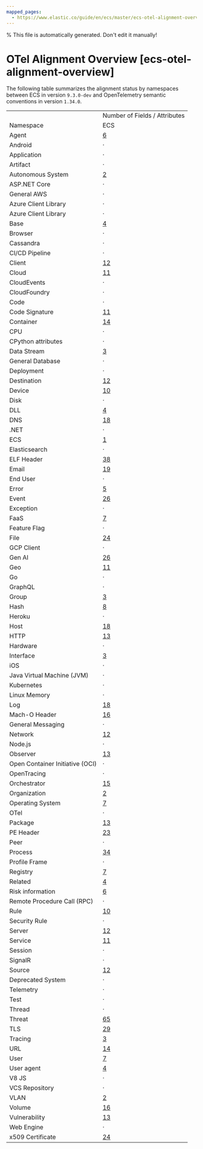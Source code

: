 ```yaml
---
mapped_pages:
  - https://www.elastic.co/guide/en/ecs/master/ecs-otel-alignment-overview.html
---
```

% This file is automatically generated. Don't edit it manually!

# OTel Alignment Overview [ecs-otel-alignment-overview]

The following table summarizes the alignment status by namespaces between ECS in version `9.3.0-dev` and OpenTelemetry semantic conventions in version `1.34.0`.

|     |     |
| --- | --- |
|  | Number of Fields / Attributes |
| Namespace | ECS | OTel | ![relation](https://img.shields.io/badge/match-93c93e?style=flat "match") | ![relation](https://img.shields.io/badge/equivalent-1ba9f5?style=flat "equivalent") | ![relation](https://img.shields.io/badge/related-efc20d?style=flat "related") | ![relation](https://img.shields.io/badge/conflict-910000?style=flat "conflict") | ![relation](https://img.shields.io/badge/metric-cb00cb?style=flat "metric") | ![relation](https://img.shields.io/badge/OTLP-ffdcb2?style=flat "OTLP") | ![relation](https://img.shields.io/badge/n%2Fa-f2f4fb?style=flat "na") |
| Agent | [6](/reference/ecs-agent.md) | · | · | · | · | · | · | · | · |
| Android | · | [2](https://opentelemetry.io/docs/specs/semconv/attributes-registry/android) | · | · | · | · | · | · |  |
| Application | · | [5](https://opentelemetry.io/docs/specs/semconv/attributes-registry/app) | · | · | · | · | · | · |  |
| Artifact | · | [7](https://opentelemetry.io/docs/specs/semconv/attributes-registry/artifact) | · | · | · | · | · | · |  |
| Autonomous System | [2](/reference/ecs-as.md) | · | · | · | · | · | · | · | · |
| ASP.NET Core | · | [7](https://opentelemetry.io/docs/specs/semconv/attributes-registry/aspnetcore) | · | · | · | · | · | · |  |
| General AWS | · | [52](https://opentelemetry.io/docs/specs/semconv/attributes-registry/aws) | · | · | · | · | · | · |  |
| Azure Client Library | · | [2](https://opentelemetry.io/docs/specs/semconv/attributes-registry/az) | · | · | · | · | · | · |  |
| Azure Client Library | · | [7](https://opentelemetry.io/docs/specs/semconv/attributes-registry/azure) | · | · | · | · | · | · |  |
| Base | [4](/reference/ecs-base.md) | · | · | · | 2 | · | · | 4 | · |
| Browser | · | [4](https://opentelemetry.io/docs/specs/semconv/attributes-registry/browser) | · | · | · | · | · | · |  |
| Cassandra | · | [6](https://opentelemetry.io/docs/specs/semconv/attributes-registry/cassandra) | · | · | · | · | · | · |  |
| CI/CD Pipeline | · | [16](https://opentelemetry.io/docs/specs/semconv/attributes-registry/cicd) | · | · | · | · | · | · |  |
| Client | [12](/reference/ecs-client.md) | [2](https://opentelemetry.io/docs/specs/semconv/attributes-registry/client) | 2 | · | · | · | · | · | · |
| Cloud | [11](/reference/ecs-cloud.md) | [6](https://opentelemetry.io/docs/specs/semconv/attributes-registry/cloud) | 4 | 1 | · | · | · | · | · |
| CloudEvents | · | [5](https://opentelemetry.io/docs/specs/semconv/attributes-registry/cloudevents) | · | · | · | · | · | · |  |
| CloudFoundry | · | [11](https://opentelemetry.io/docs/specs/semconv/attributes-registry/cloudfoundry) | · | · | · | · | · | · |  |
| Code | · | [5](https://opentelemetry.io/docs/specs/semconv/attributes-registry/code) | · | · | · | · | · | · |  |
| Code Signature | [11](/reference/ecs-code_signature.md) | · | · | · | · | · | · | · | · |
| Container | [14](/reference/ecs-container.md) | [13](https://opentelemetry.io/docs/specs/semconv/attributes-registry/container) | 4 | 2 | 1 | · | 2 | · | · |
| CPU | · | [2](https://opentelemetry.io/docs/specs/semconv/attributes-registry/cpu) | · | · | · | · | · | · |  |
| CPython attributes | · | [1](https://opentelemetry.io/docs/specs/semconv/attributes-registry/cpython) | · | · | · | · | · | · |  |
| Data Stream | [3](/reference/ecs-data_stream.md) | · | · | · | · | · | · | · | 3 |
| General Database | · | [14](https://opentelemetry.io/docs/specs/semconv/attributes-registry/db) | · | · | · | · | · | · |  |
| Deployment | · | [4](https://opentelemetry.io/docs/specs/semconv/attributes-registry/deployment) | · | · | · | · | · | · |  |
| Destination | [12](/reference/ecs-destination.md) | [2](https://opentelemetry.io/docs/specs/semconv/attributes-registry/destination) | 2 | · | · | · | · | · | · |
| Device | [10](/reference/ecs-device.md) | [4](https://opentelemetry.io/docs/specs/semconv/attributes-registry/device) | 4 | · | · | · | · | · | · |
| Disk | · | [1](https://opentelemetry.io/docs/specs/semconv/attributes-registry/disk) | · | · | · | · | · | · |  |
| DLL | [4](/reference/ecs-dll.md) | · | · | · | · | · | · | · | · |
| DNS | [18](/reference/ecs-dns.md) | [1](https://opentelemetry.io/docs/specs/semconv/attributes-registry/dns) | 1 | · | · | · | · | · | · |
| .NET | · | [1](https://opentelemetry.io/docs/specs/semconv/attributes-registry/dotnet) | · | · | · | · | · | · |  |
| ECS | [1](/reference/ecs-ecs.md) | · | · | · | · | · | · | · | 1 |
| Elasticsearch | · | [1](https://opentelemetry.io/docs/specs/semconv/attributes-registry/elasticsearch) | · | · | · | · | · | · |  |
| ELF Header | [38](/reference/ecs-elf.md) | · | · | · | · | · | · | · | · |
| Email | [19](/reference/ecs-email.md) | · | · | · | · | · | · | · | · |
| End User | · | [2](https://opentelemetry.io/docs/specs/semconv/attributes-registry/enduser) | · | · | · | · | · | · |  |
| Error | [5](/reference/ecs-error.md) | [2](https://opentelemetry.io/docs/specs/semconv/attributes-registry/error) | 1 | 2 | · | · | · | · | · |
| Event | [26](/reference/ecs-event.md) | · | · | · | · | · | · | · | · |
| Exception | · | [3](https://opentelemetry.io/docs/specs/semconv/attributes-registry/exception) | · | · | · | · | · | · |  |
| FaaS | [7](/reference/ecs-faas.md) | [16](https://opentelemetry.io/docs/specs/semconv/attributes-registry/faas) | 3 | 2 | · | · | · | · | · |
| Feature Flag | · | [8](https://opentelemetry.io/docs/specs/semconv/attributes-registry/feature-flag) | · | · | · | · | · | · |  |
| File | [24](/reference/ecs-file.md) | [18](https://opentelemetry.io/docs/specs/semconv/attributes-registry/file) | 11 | 7 | · | · | · | · | · |
| GCP Client | · | [14](https://opentelemetry.io/docs/specs/semconv/attributes-registry/gcp) | · | · | · | · | · | · |  |
| Gen AI | [26](/reference/ecs-gen_ai.md) | [32](https://opentelemetry.io/docs/specs/semconv/attributes-registry/gen-ai) | 26 | · | · | · | · | · | · |
| Geo | [11](/reference/ecs-geo.md) | [7](https://opentelemetry.io/docs/specs/semconv/attributes-registry/geo) | 1 | 4 | 2 | · | · | · | · |
| Go | · | [1](https://opentelemetry.io/docs/specs/semconv/attributes-registry/go) | · | · | · | · | · | · |  |
| GraphQL | · | [3](https://opentelemetry.io/docs/specs/semconv/attributes-registry/graphql) | · | · | · | · | · | · |  |
| Group | [3](/reference/ecs-group.md) | · | · | · | · | · | · | · | · |
| Hash | [8](/reference/ecs-hash.md) | · | · | · | · | · | · | · | · |
| Heroku | · | [3](https://opentelemetry.io/docs/specs/semconv/attributes-registry/heroku) | · | · | · | · | · | · |  |
| Host | [18](/reference/ecs-host.md) | [15](https://opentelemetry.io/docs/specs/semconv/attributes-registry/host) | 5 | 1 | · | · | 8 | · | · |
| HTTP | [13](/reference/ecs-http.md) | [12](https://opentelemetry.io/docs/specs/semconv/attributes-registry/http) | 1 | 5 | 2 | 1 | · | · | · |
| Hardware | · | [5](https://opentelemetry.io/docs/specs/semconv/attributes-registry/hw) | · | · | · | · | · | · |  |
| Interface | [3](/reference/ecs-interface.md) | · | · | · | · | · | · | · | · |
| iOS | · | [1](https://opentelemetry.io/docs/specs/semconv/attributes-registry/ios) | · | · | · | · | · | · |  |
| Java Virtual Machine (JVM) | · | [8](https://opentelemetry.io/docs/specs/semconv/attributes-registry/jvm) | · | · | · | · | · | · |  |
| Kubernetes | · | [49](https://opentelemetry.io/docs/specs/semconv/attributes-registry/k8s) | · | · | · | · | · | · |  |
| Linux Memory | · | [1](https://opentelemetry.io/docs/specs/semconv/attributes-registry/linux) | · | · | · | · | · | · |  |
| Log | [18](/reference/ecs-log.md) | [7](https://opentelemetry.io/docs/specs/semconv/attributes-registry/log) | 1 | · | · | · | · | 1 | · |
| Mach-O Header | [16](/reference/ecs-macho.md) | · | · | · | · | · | · | · | · |
| General Messaging | · | [37](https://opentelemetry.io/docs/specs/semconv/attributes-registry/messaging) | · | · | · | · | · | · |  |
| Network | [12](/reference/ecs-network.md) | [17](https://opentelemetry.io/docs/specs/semconv/attributes-registry/network) | 2 | 1 | · | · | · | · | · |
| Node.js | · | [1](https://opentelemetry.io/docs/specs/semconv/attributes-registry/nodejs) | · | · | · | · | · | · |  |
| Observer | [13](/reference/ecs-observer.md) | · | · | · | · | · | · | · | · |
| Open Container Initiative (OCI) | · | [1](https://opentelemetry.io/docs/specs/semconv/attributes-registry/oci) | · | · | · | · | · | · |  |
| OpenTracing | · | [1](https://opentelemetry.io/docs/specs/semconv/attributes-registry/opentracing) | · | · | · | · | · | · |  |
| Orchestrator | [15](/reference/ecs-orchestrator.md) | · | · | · | · | · | · | · | · |
| Organization | [2](/reference/ecs-organization.md) | · | · | · | · | · | · | · | · |
| Operating System | [7](/reference/ecs-os.md) | [5](https://opentelemetry.io/docs/specs/semconv/attributes-registry/os) | 2 | 1 | · | 1 | · | · | · |
| OTel | · | [7](https://opentelemetry.io/docs/specs/semconv/attributes-registry/otel) | · | · | · | · | · | · |  |
| Package | [13](/reference/ecs-package.md) | · | · | · | · | · | · | · | · |
| PE Header | [23](/reference/ecs-pe.md) | · | · | · | · | · | · | · | · |
| Peer | · | [1](https://opentelemetry.io/docs/specs/semconv/attributes-registry/peer) | · | · | · | · | · | · |  |
| Process | [34](/reference/ecs-process.md) | [34](https://opentelemetry.io/docs/specs/semconv/attributes-registry/process) | 15 | 2 | · | · | 1 | · | · |
| Profile Frame | · | [1](https://opentelemetry.io/docs/specs/semconv/attributes-registry/profile) | · | · | · | · | · | · |  |
| Registry | [7](/reference/ecs-registry.md) | · | · | · | · | · | · | · | · |
| Related | [4](/reference/ecs-related.md) | · | · | · | · | · | · | · | 4 |
| Risk information | [6](/reference/ecs-risk.md) | · | · | · | · | · | · | · | · |
| Remote Procedure Call (RPC) | · | [17](https://opentelemetry.io/docs/specs/semconv/attributes-registry/rpc) | · | · | · | · | · | · |  |
| Rule | [10](/reference/ecs-rule.md) | · | · | · | · | · | · | · | · |
| Security Rule | · | [8](https://opentelemetry.io/docs/specs/semconv/attributes-registry/security-rule) | · | · | · | · | · | · |  |
| Server | [12](/reference/ecs-server.md) | [2](https://opentelemetry.io/docs/specs/semconv/attributes-registry/server) | 2 | · | · | · | · | · | · |
| Service | [11](/reference/ecs-service.md) | [4](https://opentelemetry.io/docs/specs/semconv/attributes-registry/service) | 2 | 2 | · | · | · | · | · |
| Session | · | [2](https://opentelemetry.io/docs/specs/semconv/attributes-registry/session) | · | · | · | · | · | · |  |
| SignalR | · | [2](https://opentelemetry.io/docs/specs/semconv/attributes-registry/signalr) | · | · | · | · | · | · |  |
| Source | [12](/reference/ecs-source.md) | [2](https://opentelemetry.io/docs/specs/semconv/attributes-registry/source) | 2 | · | · | · | · | · | · |
| Deprecated System | · | [11](https://opentelemetry.io/docs/specs/semconv/attributes-registry/system) | · | · | · | · | · | · |  |
| Telemetry | · | [5](https://opentelemetry.io/docs/specs/semconv/attributes-registry/telemetry) | · | · | · | · | · | · |  |
| Test | · | [4](https://opentelemetry.io/docs/specs/semconv/attributes-registry/test) | · | · | · | · | · | · |  |
| Thread | · | [2](https://opentelemetry.io/docs/specs/semconv/attributes-registry/thread) | · | · | · | · | · | · |  |
| Threat | [65](/reference/ecs-threat.md) | · | · | · | · | · | · | · | · |
| TLS | [29](/reference/ecs-tls.md) | [28](https://opentelemetry.io/docs/specs/semconv/attributes-registry/tls) | 26 | · | · | · | · | · | · |
| Tracing | [3](/reference/ecs-tracing.md) | · | · | · | · | · | · | 2 | 1 |
| URL | [14](/reference/ecs-url.md) | [13](https://opentelemetry.io/docs/specs/semconv/attributes-registry/url) | 12 | · | · | · | · | · | · |
| User | [7](/reference/ecs-user.md) | [6](https://opentelemetry.io/docs/specs/semconv/attributes-registry/user) | 6 | · | · | · | · | · | · |
| User agent | [4](/reference/ecs-user_agent.md) | [6](https://opentelemetry.io/docs/specs/semconv/attributes-registry/user-agent) | 3 | · | · | · | · | · | · |
| V8 JS | · | [2](https://opentelemetry.io/docs/specs/semconv/attributes-registry/v8js) | · | · | · | · | · | · |  |
| VCS Repository | · | [16](https://opentelemetry.io/docs/specs/semconv/attributes-registry/vcs) | · | · | · | · | · | · |  |
| VLAN | [2](/reference/ecs-vlan.md) | · | · | · | · | · | · | · | · |
| Volume | [16](/reference/ecs-volume.md) | · | · | · | · | · | · | · | · |
| Vulnerability | [13](/reference/ecs-vulnerability.md) | · | · | · | · | · | · | · | · |
| Web Engine | · | [3](https://opentelemetry.io/docs/specs/semconv/attributes-registry/webengine) | · | · | · | · | · | · |  |
| x509 Certificate | [24](/reference/ecs-x509.md) | · | · | · | · | · | · | · | · |
